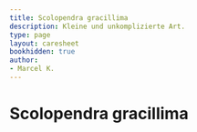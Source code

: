 ```yaml
---
title: Scolopendra gracillima
description: Kleine und unkomplizierte Art.
type: page
layout: caresheet
bookhidden: true
author:
- Marcel K.
---
```

# Scolopendra gracillima
